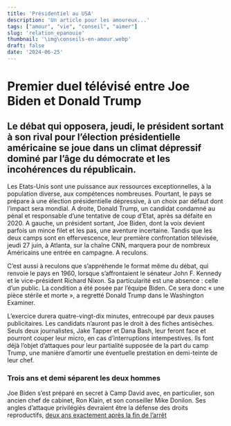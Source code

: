 ```yaml
---
title: 'Présidentiel au USA'
description: 'Un article pour les amoureux...'
tags: ["amour", "vie", "conseil", "aimer"]
slug: 'relation_epanouie'
thumbnail: '\img\conseils-en-amour.webp'
draft: false
date: '2024-06-25'
---
```


# Premier duel télévisé entre Joe Biden et Donald Trump

## Le débat qui opposera, jeudi, le président sortant à son rival pour l’élection présidentielle américaine se joue dans un climat dépressif dominé par l’âge du démocrate et les incohérences du républicain.

Les Etats-Unis sont une puissance aux ressources exceptionnelles, à la population diverse, aux compétences nombreuses. Pourtant, le pays se prépare à une élection présidentielle dépressive, à un choix par défaut dont l’impact sera mondial. A droite, Donald Trump, un candidat condamné au pénal et responsable d’une tentative de coup d’Etat, après sa défaite en 2020. A gauche, un président sortant, Joe Biden, dont la voix devient parfois un mince filet et les pas, une aventure incertaine. Tandis que les deux camps sont en effervescence, leur première confrontation télévisée, jeudi 27 juin, à Atlanta, sur la chaîne CNN, marquera pour de nombreux Américains une entrée en campagne. A reculons.

C’est aussi à reculons que s’appréhende le format même du débat, qui renvoie le pays en 1960, lorsque s’affrontaient le sénateur John F. Kennedy et le vice-président Richard Nixon. Sa particularité est une absence : celle d’un public. La condition a été posée par l’équipe Biden. Ce sera donc « une pièce stérile et morte », a regretté Donald Trump dans le Washington Examiner.

L’exercice durera quatre-vingt-dix minutes, entrecoupé par deux pauses publicitaires. Les candidats n’auront pas le droit à des fiches antisèches. Seuls deux journalistes, Jake Tapper et Dana Bash, leur feront face et pourront couper leur micro, en cas d’interruptions intempestives. Ils font déjà l’objet d’attaques pour leur partialité supposée de la part du camp Trump, une manière d’amortir une éventuelle prestation en demi-teinte de leur chef.

### Trois ans et demi séparent les deux hommes
Joe Biden s’est préparé en secret à Camp David avec, en particulier, son ancien chef de cabinet, Ron Klain, et son conseiller Mike Donilon. Ses angles d’attaque privilégiés devraient être la défense des droits reproductifs, <a href="https://www.lemonde.fr/international/article/2022/06/24/droit-a-l-avortement-la-cour-supreme-des-etats-unis-revient-sur-l-arret-roe-vs-wade-et-laisse-les-etats-americains-libres-d-interdire-l-ivg_6131955_3210.html" class="lien">deux ans exactement après la fin de l’arrêt</a>